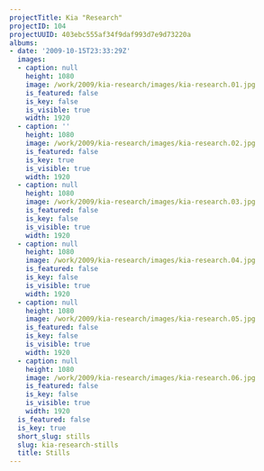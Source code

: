 ```yaml
---
projectTitle: Kia "Research"
projectID: 104
projectUUID: 403ebc555af34f9daf993d7e9d73220a
albums:
- date: '2009-10-15T23:33:29Z'
  images:
  - caption: null
    height: 1080
    image: /work/2009/kia-research/images/kia-research.01.jpg
    is_featured: false
    is_key: false
    is_visible: true
    width: 1920
  - caption: ''
    height: 1080
    image: /work/2009/kia-research/images/kia-research.02.jpg
    is_featured: false
    is_key: true
    is_visible: true
    width: 1920
  - caption: null
    height: 1080
    image: /work/2009/kia-research/images/kia-research.03.jpg
    is_featured: false
    is_key: false
    is_visible: true
    width: 1920
  - caption: null
    height: 1080
    image: /work/2009/kia-research/images/kia-research.04.jpg
    is_featured: false
    is_key: false
    is_visible: true
    width: 1920
  - caption: null
    height: 1080
    image: /work/2009/kia-research/images/kia-research.05.jpg
    is_featured: false
    is_key: false
    is_visible: true
    width: 1920
  - caption: null
    height: 1080
    image: /work/2009/kia-research/images/kia-research.06.jpg
    is_featured: false
    is_key: false
    is_visible: true
    width: 1920
  is_featured: false
  is_key: true
  short_slug: stills
  slug: kia-research-stills
  title: Stills
---
```

